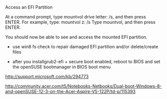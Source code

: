 Access an EFI Partition

At a command prompt, type mountvol drive letter: /s, and then press ENTER. For example, type:
mountvol z: /s
Type mountvol, and then press ENTER.

You should now be able to see and access the mounted EFI partition.

- use win8 fs check to repair damaged EFI partition and/or delete/create files

- after you installgrub2-efi + secure boot enabled, reboot to BIOS and set the 
openSUSE bootmanager in BIOS boot menu

http://support.microsoft.com/kb/294773

http://community.acer.com/t5/Notebooks-Netbooks/Dual-boot-Windows-8-and-openSUSE-12-3-on-the-Acer-Aspire-V5-122P/td-p/115393
